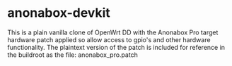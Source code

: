 # anonabox-devkit
This is a plain vanilla clone of OpenWrt DD with the Anonabox Pro target hardware patch applied so allow access to gpio's and other hardware functionality. The plaintext version of the patch is included for reference in the buildroot as the file: anonabox_pro.patch

